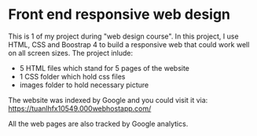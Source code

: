 # Front end responsive web design
This is 1 of my project during "web design course".
In this project, I use HTML, CSS and Boostrap 4 to build a responsive web that could work well on all screen sizes.
The project inlude:
- 5 HTML files which stand for 5 pages of the website
- 1 CSS folder which hold css files
- images folder to hold necessary picture

The website was indexed by Google and you could visit it via: https://tuanlhfx10549.000webhostapp.com/

All the web pages are also tracked by Google analytics.
